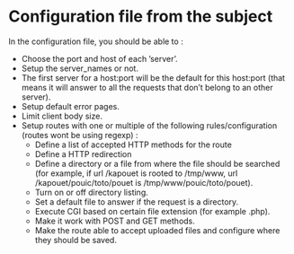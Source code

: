 # Configuration file from the subject
In the configuration file, you should be able to :
- Choose the port and host of each ’server’.
- Setup the server_names or not.
- The first server for a host:port will be the default for this host:port (that means it will answer to all the requests that don’t belong to an other server).
- Setup default error pages.
- Limit client body size.
- Setup routes with one or multiple of the following rules/configuration (routes wont be using regexp) :
	- Define a list of accepted HTTP methods for the route
	- Define a HTTP redirection
	- Define a directory or a file from where the file should be searched (for example, if url /kapouet is rooted to /tmp/www, url /kapouet/pouic/toto/pouet is /tmp/www/pouic/toto/pouet).
	- Turn on or off directory listing.
	- Set a default file to answer if the request is a directory.
	- Execute CGI based on certain file extension (for example .php).
	- Make it work with POST and GET methods.
	- Make the route able to accept uploaded files and configure where they should be saved.